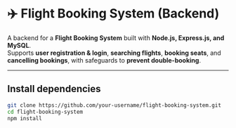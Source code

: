 # ✈️ Flight Booking System (Backend)

A backend for a **Flight Booking System** built with **Node.js, Express.js, and MySQL**.  
Supports **user registration & login**, **searching flights**, **booking seats**, and **cancelling bookings**, with safeguards to **prevent double-booking**.

---

## Install dependencies
```bash
git clone https://github.com/your-username/flight-booking-system.git
cd flight-booking-system
npm install
